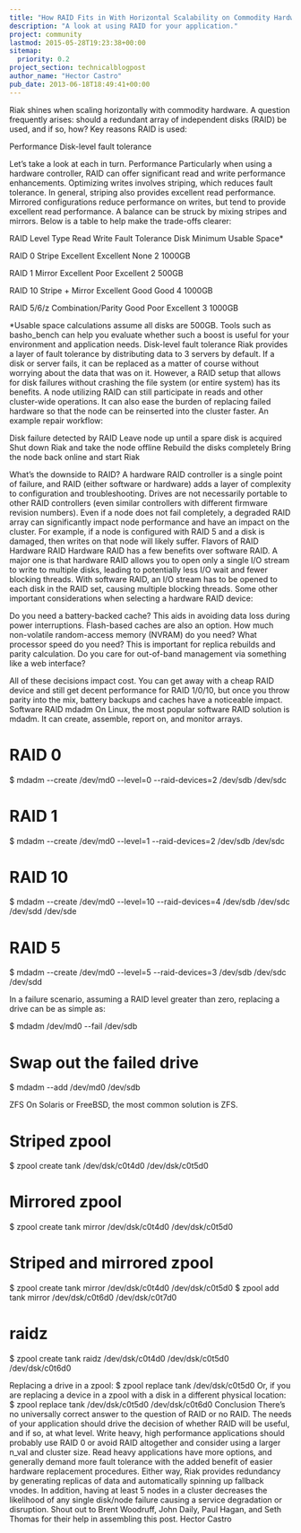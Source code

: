 ```yaml
---
title: "How RAID Fits in With Horizontal Scalability on Commodity Hardware"
description: "A look at using RAID for your application."
project: community
lastmod: 2015-05-28T19:23:38+00:00
sitemap:
  priority: 0.2
project_section: technicalblogpost
author_name: "Hector Castro"
pub_date: 2013-06-18T18:49:41+00:00
---
```

Riak shines when scaling horizontally with commodity hardware. A question frequently arises: should a redundant array of independent disks (RAID) be used, and if so, how?
Key reasons RAID is used:

Performance
Disk-level fault tolerance

Let’s take a look at each in turn.
Performance
Particularly when using a hardware controller, RAID can offer significant read and write performance enhancements.
Optimizing writes involves striping, which reduces fault tolerance. In general, striping also provides excellent read performance. Mirrored configurations reduce performance on writes, but tend to provide excellent read performance. A balance can be struck by mixing stripes and mirrors.
Below is a table to help make the trade-offs clearer:



RAID Level
Type
Read
Write
Fault Tolerance
Disk Minimum
Usable Space\*




RAID 0
Stripe
Excellent
Excellent
None
2
1000GB


RAID 1
Mirror
Excellent
Poor
Excellent
2
500GB


RAID 10
Stripe + Mirror
Excellent
Good
Good
4
1000GB


RAID 5/6/z
Combination/Parity
Good
Poor
Excellent
3
1000GB



\*Usable space calculations assume all disks are 500GB.
Tools such as basho\_bench can help you evaluate whether such a boost is useful for your environment and application needs.
Disk-level fault tolerance
Riak provides a layer of fault tolerance by distributing data to 3 servers by default. If a disk or server fails, it can be replaced as a matter of course without worrying about the data that was on it.
However, a RAID setup that allows for disk failures without crashing the file system (or entire system) has its benefits. A node utilizing RAID can still participate in reads and other cluster-wide operations. It can also ease the burden of replacing failed hardware so that the node can be reinserted into the cluster faster.
An example repair workflow:

Disk failure detected by RAID
Leave node up until a spare disk is acquired
Shut down Riak and take the node offline
Rebuild the disks completely
Bring the node back online and start Riak

What’s the downside to RAID?
A hardware RAID controller is a single point of failure, and RAID (either software or hardware) adds a layer of complexity to configuration and troubleshooting. Drives are not necessarily portable to other RAID controllers (even similar controllers with different firmware revision numbers).
Even if a node does not fail completely, a degraded RAID array can significantly impact node performance and have an impact on the cluster. For example, if a node is configured with RAID 5 and a disk is damaged, then writes on that node will likely suffer.
Flavors of RAID
Hardware RAID
Hardware RAID has a few benefits over software RAID. A major one is that hardware RAID allows you to open only a single I/O stream to write to multiple disks, leading to potentially less I/O wait and fewer blocking threads. With software RAID, an I/O stream has to be opened to each disk in the RAID set, causing multiple blocking threads.
Some other important considerations when selecting a hardware RAID device:

Do you need a battery-backed cache? This aids in avoiding data loss during power
interruptions. Flash-based caches are also an option.
How much non-volatile random-access memory (NVRAM) do you need?
What processor speed do you need? This is important for replica rebuilds and parity calculation.
Do you care for out-of-band management via something like a web interface?

All of these decisions impact cost. You can get away with a cheap RAID device and still get decent performance for RAID 1/0/10, but once you throw parity into the mix, battery backups and caches have a noticeable impact.
Software RAID
mdadm
On Linux, the most popular software RAID solution is mdadm. It can create, assemble, report on, and monitor arrays.

# RAID 0
$ mdadm --create /dev/md0 --level=0 --raid-devices=2 /dev/sdb /dev/sdc
# RAID 1
$ mdadm --create /dev/md0 --level=1 --raid-devices=2 /dev/sdb /dev/sdc
# RAID 10
$ mdadm --create /dev/md0 --level=10 --raid-devices=4 /dev/sdb /dev/sdc /dev/sdd /dev/sde
# RAID 5
$ mdadm --create /dev/md0 --level=5 --raid-devices=3 /dev/sdb /dev/sdc /dev/sdd

In a failure scenario, assuming a RAID level greater than zero, replacing a drive can be as simple as:

$ mdadm /dev/md0 --fail /dev/sdb
# Swap out the failed drive
$ mdadm --add /dev/md0 /dev/sdb

ZFS
On Solaris or FreeBSD, the most common solution is ZFS.

# Striped zpool
$ zpool create tank /dev/dsk/c0t4d0 /dev/dsk/c0t5d0
# Mirrored zpool
$ zpool create tank mirror /dev/dsk/c0t4d0 /dev/dsk/c0t5d0
# Striped and mirrored zpool
$ zpool create tank mirror /dev/dsk/c0t4d0 /dev/dsk/c0t5d0
$ zpool add tank mirror /dev/dsk/c0t6d0 /dev/dsk/c0t7d0
# raidz
$ zpool create tank raidz /dev/dsk/c0t4d0 /dev/dsk/c0t5d0 /dev/dsk/c0t6d0

Replacing a drive in a zpool:
$ zpool replace tank /dev/dsk/c0t5d0
Or, if you are replacing a device in a zpool with a disk in a different physical location:
$ zpool replace tank /dev/dsk/c0t5d0 /dev/dsk/c0t6d0
Conclusion
There’s no universally correct answer to the question of RAID or no RAID. The needs of your application should drive the decision of whether RAID will be useful, and if so, at what level.
Write heavy, high performance applications should probably use RAID 0 or avoid RAID altogether and consider using a larger n\_val and cluster size. Read heavy applications have more options, and generally demand more fault tolerance with the added benefit of easier hardware replacement procedures.
Either way, Riak provides redundancy by generating replicas of data and automatically spinning up fallback vnodes. In addition, having at least 5 nodes in a cluster decreases the likelihood of any single disk/node failure causing a service degradation or disruption.
Shout out to Brent Woodruff, John Daily, Paul Hagan, and Seth Thomas for their help in assembling this post.
Hector Castro
